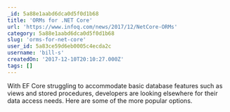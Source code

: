 ```yaml
---
_id: 5a88e1aabd6dca0d5f0d1b68
title: 'ORMs for .NET Core'
url: 'https://www.infoq.com/news/2017/12/NetCore-ORMs'
category: 5a88e1aabd6dca0d5f0d1b68
slug: 'orms-for-net-core'
user_id: 5a83ce59d6eb0005c4ecda2c
username: 'bill-s'
createdOn: '2017-12-10T20:10:27.000Z'
tags: []
---
```


With EF Core struggling to accommodate basic database features such as views and stored procedures, developers are looking elsewhere for their data access needs. Here are some of the more popular options.
